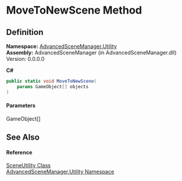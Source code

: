 # MoveToNewScene Method

## Definition

**Namespace:** [AdvancedSceneManager.Utility](N_AdvancedSceneManager_Utility.md)\
**Assembly:** AdvancedSceneManager (in AdvancedSceneManager.dll) Version: 0.0.0.0

**C#**

```c#
public static void MoveToNewScene(
	params GameObject[] objects
)
```

#### Parameters

&#x20; GameObject\[]&#x20;

## See Also

#### Reference

[SceneUtility Class](T_AdvancedSceneManager_Utility_SceneUtility.md)\
[AdvancedSceneManager.Utility Namespace](N_AdvancedSceneManager_Utility.md)
